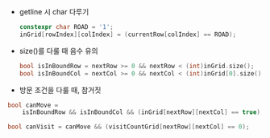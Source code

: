 - getline 시 char 다루기
    ```c++
    constexpr char ROAD = '1';
    inGrid[rowIndex][colIndex] = (currentRow[colIndex] == ROAD);
    ```

- size()를 다룰 때 음수 유의
    ```c++
    bool isInBoundRow = nextRow >= 0 && nextRow < (int)inGrid.size();
    bool isInBoundCol = nextCol >= 0 && nextCol < (int)inGrid[0].size();
    ```

- 방문 조건을 다룰 때, 참거짓
```c++
bool canMove =
    isInBoundRow && isInBoundCol && (inGrid[nextRow][nextCol] == true);

bool canVisit = canMove && (visitCountGrid[nextRow][nextCol] == 0);
```
